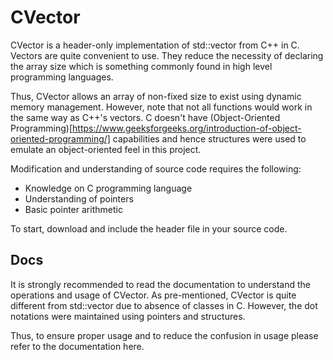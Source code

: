 # CVector

CVector is a header-only implementation of std::vector from C++ in C.
Vectors are quite convenient to use. They reduce the necessity of declaring
the array size which is something commonly found in high level programming
languages.

Thus, CVector allows an array of non-fixed size to exist using dynamic
memory management. However, note that not all functions would work in the
same way as C++'s vectors. C doesn't have (Object-Oriented Programming)[https://www.geeksforgeeks.org/introduction-of-object-oriented-programming/] capabilities and hence structures
were used to emulate an object-oriented feel in this project.

Modification and understanding of source code requires the following:
* Knowledge on C programming language
* Understanding of pointers
* Basic pointer arithmetic

To start, download and include the header file in your source code.

## Docs

It is strongly recommended to read the documentation to understand the operations
and usage of CVector. As pre-mentioned, CVector is quite different from std::vector
due to absence of classes in C. However, the dot notations were maintained using
pointers and structures.

Thus, to ensure proper usage and to reduce the confusion in usage please refer to
the documentation here.